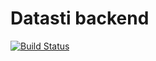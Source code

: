 # Datasti backend

[![Build Status](https://cloud.drone.io/api/badges/RFJBraunstingl/datasti-api/status.svg)](https://cloud.drone.io/RFJBraunstingl/datasti-api)
